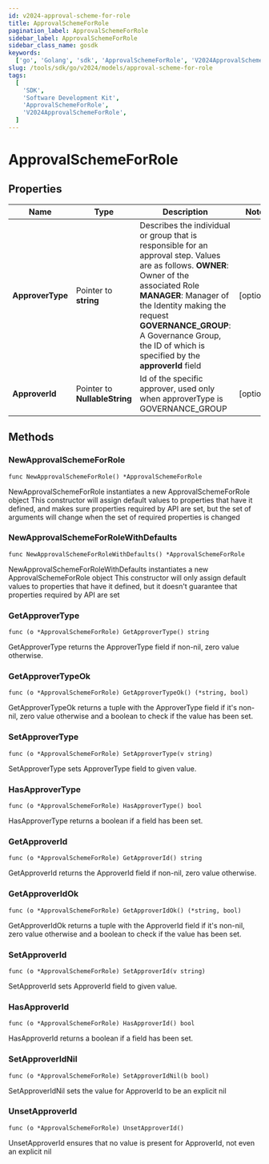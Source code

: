 ```yaml
---
id: v2024-approval-scheme-for-role
title: ApprovalSchemeForRole
pagination_label: ApprovalSchemeForRole
sidebar_label: ApprovalSchemeForRole
sidebar_class_name: gosdk
keywords:
  ['go', 'Golang', 'sdk', 'ApprovalSchemeForRole', 'V2024ApprovalSchemeForRole']
slug: /tools/sdk/go/v2024/models/approval-scheme-for-role
tags:
  [
    'SDK',
    'Software Development Kit',
    'ApprovalSchemeForRole',
    'V2024ApprovalSchemeForRole',
  ]
---
```


# ApprovalSchemeForRole

## Properties

| Name | Type | Description | Notes |
| --- | --- | --- | --- |
| **ApproverType** | Pointer to **string** | Describes the individual or group that is responsible for an approval step. Values are as follows. **OWNER**: Owner of the associated Role **MANAGER**: Manager of the Identity making the request **GOVERNANCE_GROUP**: A Governance Group, the ID of which is specified by the **approverId** field | [optional] |
| **ApproverId** | Pointer to **NullableString** | Id of the specific approver, used only when approverType is GOVERNANCE_GROUP | [optional] |

## Methods

### NewApprovalSchemeForRole

`func NewApprovalSchemeForRole() *ApprovalSchemeForRole`

NewApprovalSchemeForRole instantiates a new ApprovalSchemeForRole object This constructor will assign default values to properties that have it defined, and makes sure properties required by API are set, but the set of arguments will change when the set of required properties is changed

### NewApprovalSchemeForRoleWithDefaults

`func NewApprovalSchemeForRoleWithDefaults() *ApprovalSchemeForRole`

NewApprovalSchemeForRoleWithDefaults instantiates a new ApprovalSchemeForRole object This constructor will only assign default values to properties that have it defined, but it doesn't guarantee that properties required by API are set

### GetApproverType

`func (o *ApprovalSchemeForRole) GetApproverType() string`

GetApproverType returns the ApproverType field if non-nil, zero value otherwise.

### GetApproverTypeOk

`func (o *ApprovalSchemeForRole) GetApproverTypeOk() (*string, bool)`

GetApproverTypeOk returns a tuple with the ApproverType field if it's non-nil, zero value otherwise and a boolean to check if the value has been set.

### SetApproverType

`func (o *ApprovalSchemeForRole) SetApproverType(v string)`

SetApproverType sets ApproverType field to given value.

### HasApproverType

`func (o *ApprovalSchemeForRole) HasApproverType() bool`

HasApproverType returns a boolean if a field has been set.

### GetApproverId

`func (o *ApprovalSchemeForRole) GetApproverId() string`

GetApproverId returns the ApproverId field if non-nil, zero value otherwise.

### GetApproverIdOk

`func (o *ApprovalSchemeForRole) GetApproverIdOk() (*string, bool)`

GetApproverIdOk returns a tuple with the ApproverId field if it's non-nil, zero value otherwise and a boolean to check if the value has been set.

### SetApproverId

`func (o *ApprovalSchemeForRole) SetApproverId(v string)`

SetApproverId sets ApproverId field to given value.

### HasApproverId

`func (o *ApprovalSchemeForRole) HasApproverId() bool`

HasApproverId returns a boolean if a field has been set.

### SetApproverIdNil

`func (o *ApprovalSchemeForRole) SetApproverIdNil(b bool)`

SetApproverIdNil sets the value for ApproverId to be an explicit nil

### UnsetApproverId

`func (o *ApprovalSchemeForRole) UnsetApproverId()`

UnsetApproverId ensures that no value is present for ApproverId, not even an explicit nil
